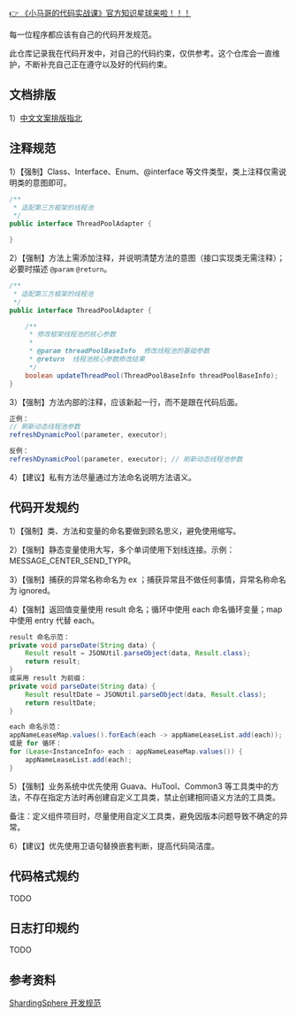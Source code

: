 [👉 《小马哥的代码实战课》官方知识星球来啦！！！](https://xiaomage.info/knowledge-planet/)

每一位程序都应该有自己的代码开发规范。

此仓库记录我在代码开发中，对自己的代码约束，仅供参考。这个仓库会一直维护，不断补充自己正在遵守以及好的代码约束。

## 文档排版

1）[中文文案排版指北](https://github.com/sparanoid/chinese-copywriting-guidelines)

## 注释规范

1）【强制】Class、Interface、Enum、@interface 等文件类型，类上注释仅需说明类的意图即可。

```java
/**
 * 适配第三方框架的线程池
 */
public interface ThreadPoolAdapter {

}
```

2）【强制】方法上需添加注释，并说明清楚方法的意图（接口实现类无需注释）；必要时描述 `@param` `@return`。

```java
/**
 * 适配第三方框架的线程池
 */
public interface ThreadPoolAdapter {

    /**
     * 修改框架线程池的核心参数
     *
     * @param threadPoolBaseInfo  修改线程池的基础参数
     * @return  线程池核心参数修改结果
     */
    boolean updateThreadPool(ThreadPoolBaseInfo threadPoolBaseInfo);
}
```

3）【强制】方法内部的注释，应该新起一行，而不是跟在代码后面。

```java
正例：
// 刷新动态线程池参数
refreshDynamicPool(parameter, executor);

反例：
refreshDynamicPool(parameter, executor); // 刷新动态线程池参数
```

4）【建议】私有方法尽量通过方法命名说明方法语义。

## 代码开发规约

1）【强制】类、方法和变量的命名要做到顾名思义，避免使用缩写。

2）【强制】静态变量使用大写，多个单词使用下划线连接。示例：MESSAGE_CENTER_SEND_TYPR。

3）【强制】捕获的异常名称命名为 ex ；捕获异常且不做任何事情，异常名称命名为 ignored。

4）【强制】返回值变量使用 result 命名；循环中使用 each 命名循环变量；map 中使用 entry 代替 each。

```java
result 命名示范：
private void parseDate(String data) {
    Result result = JSONUtil.parseObject(data, Result.class);
    return result;
}
或采用 result 为前缀：
private void parseDate(String data) {
    Result resultDate = JSONUtil.parseObject(data, Result.class);
    return resultDate;
}

each 命名示范：
appNameLeaseMap.values().forEach(each -> appNameLeaseList.add(each));
或是 for 循环：
for (Lease<InstanceInfo> each : appNameLeaseMap.values()) {
    appNameLeaseList.add(each);
}
```

5）【强制】业务系统中优先使用 Guava、HuTool、Common3 等工具类中的方法，不存在指定方法时再创建自定义工具类，禁止创建相同语义方法的工具类。

备注：定义组件项目时，尽量使用自定义工具类，避免因版本问题导致不确定的异常。

6）【建议】优先使用卫语句替换嵌套判断，提高代码简洁度。

## 代码格式规约

TODO

## 日志打印规约

TODO

## 参考资料

[ShardingSphere 开发规范](https://shardingsphere.apache.org/community/cn/contribute/code-conduct/)
